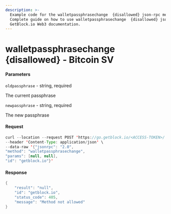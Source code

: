 ```yaml
---
description: >-
  Example code for the walletpassphrasechange  {disallowed} json-rpc method.
  Сomplete guide on how to use walletpassphrasechange  {disallowed} json-rpc in
  GetBlock.io Web3 documentation.
---
```


# walletpassphrasechange {disallowed} - Bitcoin SV

#### Parameters

`oldpassphrase` - string, required

The current passphrase

`newpassphrase` - string, required

The new passphrase

#### Request

```java
curl --location --request POST 'https://go.getblock.io/<ACCESS-TOKEN>/' \
--header 'Content-Type: application/json' \
--data-raw '{"jsonrpc": "2.0",
"method": "walletpassphrasechange",
"params": [null, null],
"id": "getblock.io"}'
```

#### Response

```java
{
    "result": "null",
    "id": "getblock.io",
    "status_code": 405,
    "message": "Method not allowed"
}
```
